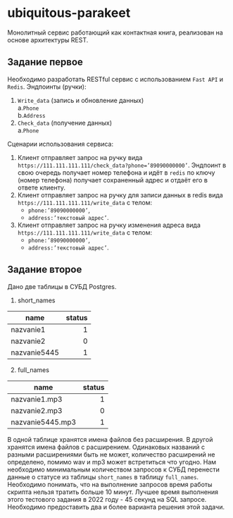 # ubiquitous-parakeet
Монолитный сервис работающий как контактная книга, реализован на основе архитектуры REST.
## Задание первое
Необходимо разработать RESTful сервис с использованием `Fast API` и `Redis`. Эндпоинты (ручки):  
1. `Write_data` (запись и обновление данных)  
  a.`Phone`  
  b.`Address`  
2. `Check_data` (получение данных)  
  a.`Phone`

Сценарии использования сервиса:
1. Клиент отправляет запрос на ручку вида `https://111.111.111.111/check_data?phone=’89090000000’`. Эндпоинт в свою очередь получает номер телефона и идёт в `redis` по ключу (номер телефона) получает сохраненный адрес и отдаёт его в ответе клиенту.
2. Клиент отправляет запрос на ручку для записи данных в redis вида `https://111.111.111.111/write_data` с телом:  
   - `phone:’89090000000’`,
   - `address:’текстовый адрес’`.
3. Клиент отправляет запрос на ручку изменения адреса вида `https://111.111.111.111/write_data` с телом:
   - `phone:’89090000000’`,
   - `address:’текстовый адрес’`.
## Задание второе
Дано две таблицы в СУБД Postgres.
1. short_names
   
| name         | status |
| -------------| ------: |
| nazvanie1    |    1    |
| nazvanie2    |    0    |
| nazvanie5445 |    1    |
2. full_names  

| name             | status |
| -----------------| ------:|
| nazvanie1.mp3    |    1   |
| nazvanie2.mp3    |    0   |
| nazvanie5445.mp3 |    1   |

В одной таблице хранятся имена файлов без расширения. В другой хранятся имена файлов с расширением. Одинаковых названий с разными расширениями быть не может, количество расширений не определено, помимо wav и mp3 может встретиться что угодно. Нам необходимо минимальным количеством запросов к СУБД перенести данные о статусе из таблицы `short_names` в таблицу `full_names`. Необходимо понимать, что на выполнение запросов время работы скрипта нельзя тратить больше 10 минут. Лучшее время выполнения этого тестового задания в 2022 году - 45 секунд на SQL запросе. Необходимо предоставить два и более варианта решения этой задачи.

